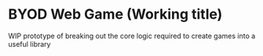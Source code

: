 # BYOD Web Game (Working title)

WIP prototype of breaking out the core logic required to create games into a useful library

